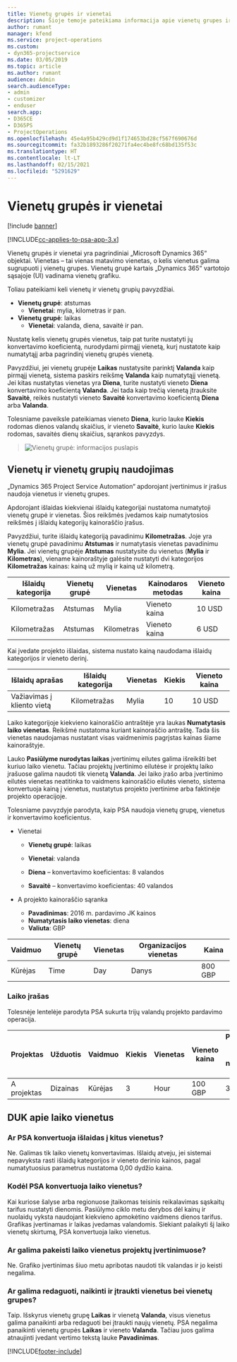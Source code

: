 ```yaml
---
title: Vienetų grupės ir vienetai
description: Šioje temoje pateikiama informacija apie vienetų grupes ir vienetus.
author: rumant
manager: kfend
ms.service: project-operations
ms.custom:
- dyn365-projectservice
ms.date: 03/05/2019
ms.topic: article
ms.author: rumant
audience: Admin
search.audienceType:
- admin
- customizer
- enduser
search.app:
- D365CE
- D365PS
- ProjectOperations
ms.openlocfilehash: 45e4a95b429cd9d1f174653bd28cf567f690676d
ms.sourcegitcommit: fa32b1893286f20271fa4ec4be8fc68bd135f53c
ms.translationtype: HT
ms.contentlocale: lt-LT
ms.lasthandoff: 02/15/2021
ms.locfileid: "5291629"
---
```

# <a name="unit-groups-and-units"></a>Vienetų grupės ir vienetai

[!include [banner](../includes/psa-now-project-operations.md)]

[!INCLUDE[cc-applies-to-psa-app-3.x](../includes/cc-applies-to-psa-app-3x.md)]

Vienetų grupės ir vienetai yra pagrindiniai „Microsoft Dynamics 365“ objektai. Vienetas – tai vienas matavimo vienetas, o kelis vienetus galima sugrupuoti į vienetų grupes. Vienetų grupė kartais „Dynamics 365“ vartotojo sąsajoje (UI) vadinama vienetų grafiku. 

Toliau pateikiami keli vienetų ir vienetų grupių pavyzdžiai.
 
- **Vienetų grupė**: atstumas 
    - **Vienetai**: mylia, kilometras ir pan.
- **Vienetų grupė**: laikas
    - **Vienetai**: valanda, diena, savaitė ir pan. 

Nustatę kelis vienetų grupės vienetus, taip pat turite nustatyti jų konvertavimo koeficientą, nurodydami pirmąjį vienetą, kurį nustatote kaip numatytąjį arba pagrindinį vienetų grupės vienetą. 

Pavyzdžiui, jei vienetų grupėje **Laikas** nustatysite parinktį **Valanda** kaip pirmąjį vienetą, sistema paskirs reikšmę **Valanda** kaip numatytąjį vienetą. Jei kitas nustatytas vienetas yra **Diena**, turite nustatyti vieneto **Diena** konvertavimo koeficientą **Valanda**. Jei tada kaip trečią vienetą įtrauksite **Savaitė**, reikės nustatyti vieneto **Savaitė** konvertavimo koeficientą **Diena** arba **Valanda**. 

Tolesniame paveiksle pateikiamas vieneto **Diena**, kurio lauke **Kiekis** rodomas dienos valandų skaičius, ir vieneto **Savaitė**, kurio lauke **Kiekis** rodomas, savaitės dienų skaičius, sąrankos pavyzdys.

> ![Vienetų grupė: informacijos puslapis](media/advanced-2.png)

## <a name="using-units-and-unit-groups"></a>Vienetų ir vienetų grupių naudojimas

„Dynamics 365 Project Service Automation“ apdorojant įvertinimus ir įrašus naudoja vienetus ir vienetų grupes. 

Apdorojant išlaidas kiekvienai išlaidų kategorijai nustatoma numatytoji vienetų grupė ir vienetas. Šios reikšmės įvedamos kaip numatytosios reikšmės į išlaidų kategorijų kainoraščio įrašus. 

Pavyzdžiui, turite išlaidų kategoriją pavadinimu **Kilometražas**. Joje yra vienetų grupė pavadinimu **Atstumas** ir numatytasis vienetas pavadinimu **Mylia**. Jei vienetų grupėje **Atstumas** nustatysite du vienetus (**Mylia** ir **Kilometras**), viename kainoraštyje galėsite nustatyti dvi kategorijos **Kilometražas** kainas: kainą už mylią ir kainą už kilometrą.

| Išlaidų kategorija  | Vienetų grupė  | Vienetas      | Kainodaros metodas  | Vieneto kaina  |
|-------------------|---------------|-----------|-------------------|-------------------|
| Kilometražas           | Atstumas      | Mylia      | Vieneto kaina    | 10 USD            |
| Kilometražas           | Atstumas      | Kilometras | Vieneto kaina    |  6 USD            |

Kai įvedate projekto išlaidas, sistema nustato kainą naudodama išlaidų kategorijos ir vieneto derinį. 

| Išlaidų aprašas        | Išlaidų kategorija  | Vienetas  | Kiekis  | Vieneto kaina   |
|----------------------------|---------------------|-------|-----------|----------------|
| Važiavimas į kliento vietą | Kilometražas             | Mylia  | 10        | 10 USD         |

Laiko kategorijoje kiekvieno kainoraščio antraštėje yra laukas **Numatytasis laiko vienetas**. Reikšmė nustatoma kuriant kainoraščio antraštę. Tada šis vienetas naudojamas nustatant visas vaidmenimis pagrįstas kainas šiame kainoraštyje.

Lauko **Pasiūlyme nurodytas laikas** įvertinimų eilutes galima išreikšti bet kuriuo laiko vienetu. Tačiau projektų įvertinimo eilutėse ir projektų laiko įrašuose galima naudoti tik vienetą **Valanda**. Jei laiko įrašo arba įvertinimo eilutės vienetas neatitinka to vaidmens kainoraščio eilutės vieneto, sistema konvertuoja kainą į vienetus, nustatytus projekto įvertinime arba faktinėje projekto operacijoje.

Tolesniame pavyzdyje parodyta, kaip PSA naudoja vienetų grupę, vienetus ir konvertavimo koeficientus.
- Vienetai

   - **Vienetų grupė**: laikas 
   - **Vienetai**: valanda 
    
    - **Diena** – konvertavimo koeficientas: 8 valandos       
    - **Savaitė** – konvertavimo koeficientas: 40 valandos  
        
- A projekto kainoraščio sąranka

    - **Pavadinimas**: 2016 m. pardavimo JK kainos 
    - **Numatytasis laiko vienetas**: diena 
    - **Valiuta**: GBP

| Vaidmuo      | Vienetų grupė | Vienetas | Organizacijos vienetas | Kaina   |
|-----------|------------|------|---------------------|---------|
| Kūrėjas | Time       | Day  | Danys          | 800 GBP |

### <a name="time-entry"></a>Laiko įrašas

Tolesnėje lentelėje parodyta PSA sukurta trijų valandų projekto pardavimo operacija.


| Projektas   | Užduotis    | Vaidmuo      | Kiekis | Vienetas  | Vieneto kaina | Pardavimo suma, kuriai neišrašyta sąskaita |
|-----------|---------|-----------|----------|-------|------------|-----------------------|
| A projektas | Dizainas  | Kūrėjas | 3        | Hour  | 100 GBP    | 300 GBP               |

## <a name="time-unit-faq"></a>DUK apie laiko vienetus

### <a name="does-psa-convert-to-different-units-in-the-case-of-expenses"></a>Ar PSA konvertuoja išlaidas į kitus vienetus?
Ne. Galimas tik laiko vienetų konvertavimas. Išlaidų atveju, jei sistemai nepavyksta rasti išlaidų kategorijos ir vieneto derinio kainos, pagal numatytuosius parametrus nustatoma 0,00 dydžio kaina.

### <a name="why-does-psa-convert-time-units"></a>Kodėl PSA konvertuoja laiko vienetus?
Kai kuriose šalyse arba regionuose įtaikomas teisinis reikalavimas sąskaitų tarifus nustatyti dienomis. Pasiūlymo ciklo metu derybos dėl kainų ir nuolaidų vyksta naudojant kiekvieno apmokėtino vaidmens dienos tarifus. Grafikas įvertinamas ir laikas įvedamas valandomis. Siekiant palaikyti šį laiko vienetų skirtumą, PSA konvertuoja laiko vienetus.

### <a name="can-time-units-be-changed-on-project-estimates"></a>Ar galima pakeisti laiko vienetus projektų įvertinimuose?
Ne. Grafiko įvertinimas šiuo metu apribotas naudoti tik valandas ir jo keisti negalima.

### <a name="can-units-and-unit-groups-be-edited-deleted-and-added"></a>Ar galima redaguoti, naikinti ir įtraukti vienetus bei vienetų grupes?
Taip. Išskyrus vienetų grupę **Laikas** ir vienetą **Valanda**, visus vienetus galima panaikinti arba redaguoti bei įtraukti naujų vienetų. PSA negalima panaikinti vienetų grupės **Laikas** ir vieneto **Valanda**. Tačiau juos galima atnaujinti įvedant vertimo tekstą lauke **Pavadinimas**.


[!INCLUDE[footer-include](../includes/footer-banner.md)]